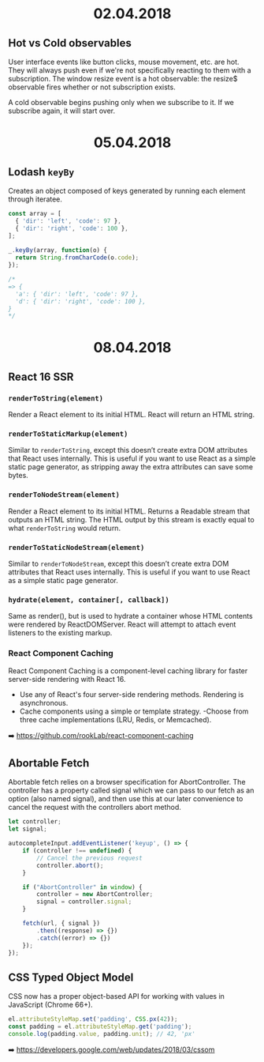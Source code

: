 <h1 align="center">02.04.2018</h1>

## Hot vs Cold observables

User interface events like button clicks, mouse movement, etc. are hot. 
They will always push even if we're not specifically reacting to them with a subscription. 
The window resize event is a hot observable: the resize$ observable fires whether or not subscription exists.

A cold observable begins pushing only when we subscribe to it. If we subscribe again, it will start over.

<h1 align="center">05.04.2018</h1>

## Lodash `keyBy`

Creates an object composed of keys generated by running each element through iteratee.

```js
const array = [
  { 'dir': 'left', 'code': 97 },
  { 'dir': 'right', 'code': 100 },
];
 
_.keyBy(array, function(o) {
  return String.fromCharCode(o.code);
});

/* 
=> { 
  'a': { 'dir': 'left', 'code': 97 },
  'd': { 'dir': 'right', 'code': 100 },
}
*/
```

<h1 align="center">08.04.2018</h1>

## React 16 SSR

### `renderToString(element)`

Render a React element to its initial HTML. React will return an HTML string. 

### `renderToStaticMarkup(element)`

Similar to `renderToString`, except this doesn’t create extra DOM attributes that React uses internally. This is useful if you want to use React as a simple static page generator, as stripping away the extra attributes can save some bytes.

### `renderToNodeStream(element)`

Render a React element to its initial HTML. Returns a Readable stream that outputs an HTML string. The HTML output by this stream is exactly equal to what `renderToString` would return.

### `renderToStaticNodeStream(element)`

Similar to `renderToNodeStream`, except this doesn’t create extra DOM attributes that React uses internally. This is useful if you want to use React as a simple static page generator.

### `hydrate(element, container[, callback])`

Same as render(), but is used to hydrate a container whose HTML contents were rendered by ReactDOMServer. React will attempt to attach event listeners to the existing markup.

### React Component Caching

React Component Caching is a component-level caching library for faster server-side rendering with React 16.

- Use any of React's four server-side rendering methods. Rendering is asynchronous.
- Cache components using a simple or template strategy.
-Choose from three cache implementations (LRU, Redis, or Memcached).

:arrow_right: https://github.com/rookLab/react-component-caching

## Abortable Fetch

Abortable fetch relies on a browser specification for AbortController. The controller has a property called signal which we can pass to our fetch as an option (also named signal), and then use this at our later convenience to cancel the request with the controllers abort method.

```js
let controller;
let signal;

autocompleteInput.addEventListener('keyup', () => {
    if (controller !== undefined) {
        // Cancel the previous request
        controller.abort();
    }

    if ("AbortController" in window) {
        controller = new AbortController;
        signal = controller.signal;
    }

    fetch(url, { signal })
        .then((response) => {})
        .catch((error) => {})
    });
});
```

## CSS Typed Object Model

CSS now has a proper object-based API for working with values in JavaScript (Chrome 66+).

```js
el.attributeStyleMap.set('padding', CSS.px(42));
const padding = el.attributeStyleMap.get('padding');
console.log(padding.value, padding.unit); // 42, 'px'
```

:arrow_right: https://developers.google.com/web/updates/2018/03/cssom
